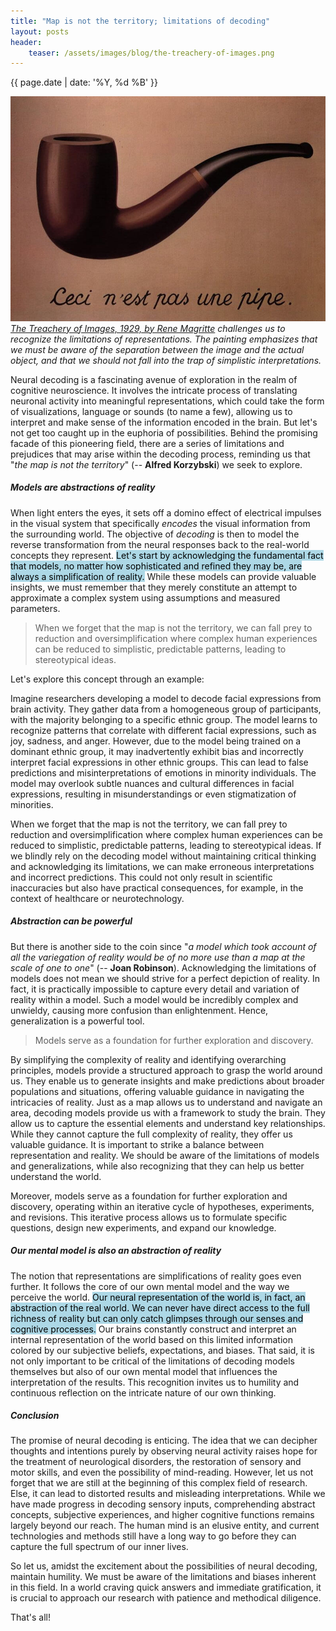 ```yaml
---
title: "Map is not the territory; limitations of decoding"
layout: posts
header:
    teaser: /assets/images/blog/the-treachery-of-images.png
---
```


{{ page.date | date: '%Y, %d %B' }}

![The treachery of images](/assets/images/blog/the-treachery-of-images.jpeg)
*[The Treachery of Images, 1929, by Rene Magritte](https://www.renemagritte.org/the-treachery-of-images.jsp#) challenges us to recognize the limitations of representations. The painting emphasizes that we must be aware of the separation between the image and the actual object, and that we should not fall into the trap of simplistic interpretations.*

Neural decoding is a fascinating avenue of exploration in the realm of cognitive neuroscience. It involves the intricate process of translating neuronal activity into meaningful representations, which could take the form of visualizations, language or sounds (to name a few), allowing us to interpret and make sense of the information encoded in the brain. But let's not get too caught up in the euphoria of possibilities. Behind the promising facade of this pioneering field, there are a series of limitations and prejudices that may arise within the decoding process, reminding us that "_the map is not the territory_" (-- <b>Alfred Korzybski</b>) we seek to explore.



##### Models are abstractions of reality

When light enters the eyes, it sets off a domino effect of electrical impulses in the visual system that specifically _encodes_ the visual information from the surrounding world. The objective of _decoding_ is then to model the reverse transformation from the neural responses back to the real-world concepts they represent. <mark style="background-color: lightblue">Let's start by acknowledging the fundamental fact that models, no matter how sophisticated and refined they may be, are always a simplification of reality.</mark> While these models can provide valuable insights, we must remember that they merely constitute an attempt to approximate a complex system using assumptions and measured parameters. 

> When we forget that the map is not the territory, we can fall prey to reduction and oversimplification where complex human experiences can be reduced to simplistic, predictable patterns, leading to stereotypical ideas.

Let's explore this concept through an example: 

Imagine researchers developing a model to decode facial expressions from brain activity. They gather data from a homogeneous group of participants, with the majority belonging to a specific ethnic group. The model learns to recognize patterns that correlate with different facial expressions, such as joy, sadness, and anger. However, due to the model being trained on a dominant ethnic group, it may inadvertently exhibit bias and incorrectly interpret facial expressions in other ethnic groups. This can lead to false predictions and misinterpretations of emotions in minority individuals. The model may overlook subtle nuances and cultural differences in facial expressions, resulting in misunderstandings or even stigmatization of minorities.

When we forget that the map is not the territory, we can fall prey to reduction and oversimplification where complex human experiences can be reduced to simplistic, predictable patterns, leading to stereotypical ideas. If we blindly rely on the decoding model without maintaining critical thinking and acknowledging its limitations, we can make erroneous interpretations and incorrect predictions. This could not only result in scientific inaccuracies but also have practical consequences, for example, in the context of healthcare or neurotechnology.


##### Abstraction can be powerful

But there is another side to the coin since "_a model which took account of all the variegation of reality would be of no more use than a map at the scale of one to one_" (-- <b>Joan Robinson</b>). Acknowledging the limitations of models does not mean we should strive for a perfect depiction of reality. In fact, it is practically impossible to capture every detail and variation of reality within a model. Such a model would be incredibly complex and unwieldy, causing more confusion than enlightenment. Hence, generalization is a powerful tool. 

> Models serve as a foundation for further exploration and discovery.

By simplifying the complexity of reality and identifying overarching principles, models provide a structured approach to grasp the world around us. They enable us to generate insights and make predictions about broader populations and situations, offering valuable guidance in navigating the intricacies of reality. Just as a map allows us to understand and navigate an area, decoding models provide us with a framework to study the brain. They allow us to capture the essential elements and understand key relationships. While they cannot capture the full complexity of reality, they offer us valuable guidance. It is important to strike a balance between representation and reality. We should be aware of the limitations of models and generalizations, while also recognizing that they can help us better understand the world. 

Moreover, models serve as a foundation for further exploration and discovery, operating within an iterative cycle of hypotheses, experiments, and revisions. This iterative process allows us to formulate specific questions, design new experiments, and expand our knowledge.


##### Our mental model is also an abstraction of reality

The notion that representations are simplifications of reality goes even further. It follows the core of our own mental model and the way we perceive the world. <mark style="background-color: lightblue">Our neural representation of the world is, in fact, an abstraction of the real world. We can never have direct access to the full richness of reality but can only catch glimpses through our senses and cognitive processes.</mark> Our brains constantly construct and interpret an internal representation of the world based on this limited information colored by our subjective beliefs, expectations, and biases. That said, it is not only important to be critical of the limitations of decoding models themselves but also of our own mental model that influences the interpretation of the results. This recognition invites us to humility and continuous reflection on the intricate nature of our own thinking.

##### Conclusion

The promise of neural decoding is enticing. The idea that we can decipher thoughts and intentions purely by observing neural activity raises hope for the treatment of neurological disorders, the restoration of sensory and motor skills, and even the possibility of mind-reading. However, let us not forget that we are still at the beginning of this complex field of research. Else, it can lead to distorted results and misleading interpretations. While we have made progress in decoding sensory inputs, comprehending abstract concepts, subjective experiences, and higher cognitive functions remains largely beyond our reach. The human mind is an elusive entity, and current technologies and methods still have a long way to go before they can capture the full spectrum of our inner lives. 

So let us, amidst the excitement about the possibilities of neural decoding, maintain humility. We must be aware of the limitations and biases inherent in this field. In a world craving quick answers and immediate gratification, it is crucial to approach our research with patience and methodical diligence.

That's all!